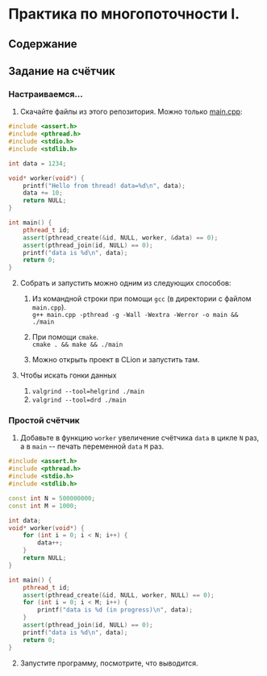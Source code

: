 # Практика по многопоточности I.
## Содержание
## Задание на счётчик
### Настраиваемся...
1. Скачайте файлы из этого репозитория. Можно только [main.cpp](src/main.cpp):

```c++
#include <assert.h>
#include <pthread.h>
#include <stdio.h>
#include <stdlib.h>

int data = 1234;

void* worker(void*) {
    printf("Hello from thread! data=%d\n", data);
    data += 10;
    return NULL;
}

int main() {
    pthread_t id;
    assert(pthread_create(&id, NULL, worker, &data) == 0);
    assert(pthread_join(id, NULL) == 0);
    printf("data is %d\n", data);
    return 0;
}
```

2. Собрать и запустить можно одним из следующих способов:
    1. Из командной строки при помощи `gcc` (в директории с файлом `main.cpp`). <br/>
 `g++ main.cpp -pthread -g -Wall -Wextra -Werror -o main && ./main` 

    1. При помощи `cmake`. <br/>
 `cmake . && make && ./main`
 
    1. Можно открыть проект в CLion и запустить там.
 
 3. Чтобы искать гонки данных
     1. `valgrind --tool=helgrind ./main`
     1. `valgrind --tool=drd ./main`

### Простой счётчик

1. Добавьте в функцию `worker` увеличение счётчика `data` в цикле `N` раз, а в `main` -- печать переменной `data` `M` раз.
```c++
#include <assert.h>
#include <pthread.h>
#include <stdio.h>
#include <stdlib.h>

const int N = 500000000;
const int M = 1000;

int data;
void* worker(void*) {
    for (int i = 0; i < N; i++) {
        data++;
    }
    return NULL;
}

int main() {
    pthread_t id;
    assert(pthread_create(&id, NULL, worker, NULL) == 0);
    for (int i = 0; i < M; i++) {
        printf("data is %d (in progress)\n", data);
    }
    assert(pthread_join(id, NULL) == 0);
    printf("data is %d\n", data);
    return 0;
}
```
2. Запустите программу, посмотрите, что выводится.
